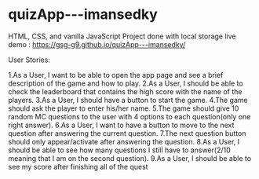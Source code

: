 # quizApp---imansedky
HTML, CSS, and vanilla JavaScript Project done with local storage 
live demo : https://gsg-g9.github.io/quizApp---imansedky/

User Stories:

1.As a User, I want to be able to open the app page and see a brief description of the game and how to play.
2.As a User, I should be able to check the leaderboard that contains the high score with the name of the players.
3.As a User, I should have a button to start the game.
4.The game should ask the player to enter his/her name.
5.The game should give 10 random MC questions to the user with 4 options to each question(only one right answer).
6.As a User, I want to have a button to move to the next question after answering the current question.
7.The next question button should only appear/activate after answering the question.
8.As a User, I should be able to see how many questions I still have to answer(2/10 meaning that I am on the second question).
9.As a User, I should be able to see my score after finishing all of the quest
